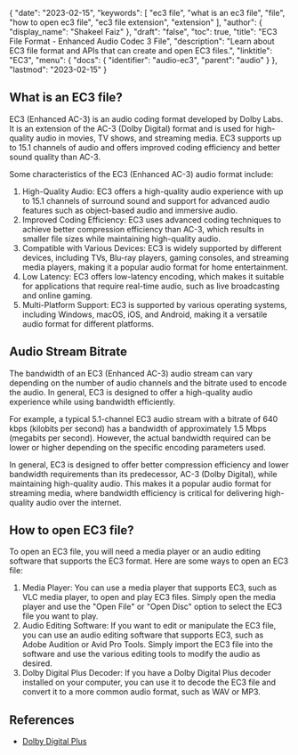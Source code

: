 {
  "date": "2023-02-15",
  "keywords": [
    "ec3 file",
    "what is an ec3 file",
    "file",
    "how to open ec3 file",
    "ec3 file extension",
    "extension"
  ],
  "author": {
    "display_name": "Shakeel Faiz"
  },
  "draft": "false",
  "toc": true,
  "title": "EC3 File Format - Enhanced Audio Codec 3 File",
  "description": "Learn about EC3 file format and APIs that can create and open EC3 files.",
  "linktitle": "EC3",
  "menu": {
    "docs": {
      "identifier": "audio-ec3",
      "parent": "audio"
    }
  },
  "lastmod": "2023-02-15"
}

## What is an EC3 file?

EC3 (Enhanced AC-3) is an audio coding format developed by Dolby Labs. It is an extension of the AC-3 (Dolby Digital) format and is used for high-quality audio in movies, TV shows, and streaming media. EC3 supports up to 15.1 channels of audio and offers improved coding efficiency and better sound quality than AC-3.

Some characteristics of the EC3 (Enhanced AC-3) audio format include:

1. High-Quality Audio: EC3 offers a high-quality audio experience with up to 15.1 channels of surround sound and support for advanced audio features such as object-based audio and immersive audio.
2. Improved Coding Efficiency: EC3 uses advanced coding techniques to achieve better compression efficiency than AC-3, which results in smaller file sizes while maintaining high-quality audio.
3. Compatible with Various Devices: EC3 is widely supported by different devices, including TVs, Blu-ray players, gaming consoles, and streaming media players, making it a popular audio format for home entertainment.
4. Low Latency: EC3 offers low-latency encoding, which makes it suitable for applications that require real-time audio, such as live broadcasting and online gaming.
5. Multi-Platform Support: EC3 is supported by various operating systems, including Windows, macOS, iOS, and Android, making it a versatile audio format for different platforms.

## Audio Stream Bitrate

The bandwidth of an EC3 (Enhanced AC-3) audio stream can vary depending on the number of audio channels and the bitrate used to encode the audio. In general, EC3 is designed to offer a high-quality audio experience while using bandwidth efficiently.

For example, a typical 5.1-channel EC3 audio stream with a bitrate of 640 kbps (kilobits per second) has a bandwidth of approximately 1.5 Mbps (megabits per second). However, the actual bandwidth required can be lower or higher depending on the specific encoding parameters used.

In general, EC3 is designed to offer better compression efficiency and lower bandwidth requirements than its predecessor, AC-3 (Dolby Digital), while maintaining high-quality audio. This makes it a popular audio format for streaming media, where bandwidth efficiency is critical for delivering high-quality audio over the internet.

## How to open EC3 file?

To open an EC3 file, you will need a media player or an audio editing software that supports the EC3 format. Here are some ways to open an EC3 file:

1. Media Player: You can use a media player that supports EC3, such as VLC media player, to open and play EC3 files. Simply open the media player and use the "Open File" or "Open Disc" option to select the EC3 file you want to play.
2. Audio Editing Software: If you want to edit or manipulate the EC3 file, you can use an audio editing software that supports EC3, such as Adobe Audition or Avid Pro Tools. Simply import the EC3 file into the software and use the various editing tools to modify the audio as desired.
3. Dolby Digital Plus Decoder: If you have a Dolby Digital Plus decoder installed on your computer, you can use it to decode the EC3 file and convert it to a more common audio format, such as WAV or MP3.

## References
* [Dolby Digital Plus](https://en.wikipedia.org/wiki/Dolby_Digital_Plus)
